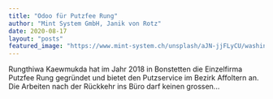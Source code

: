 ```yaml
---
title: "Odoo für Putzfee Rung"
author: "Mint System GmbH, Janik von Rotz"
date: 2020-08-17
layout: "posts"
featured_image: "https://www.mint-system.ch/unsplash/aJN-jjFLyCU/washing.jpe"
---
```


Rungthiwa Kaewmukda hat im Jahr 2018 in Bonstetten die Einzelfirma Putzfee Rung gegründet und bietet den Putzservice im Bezirk Affoltern an. Die Arbeiten nach der Rückkehr ins Büro darf keinen grossen...

